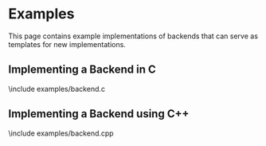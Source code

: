 <!-- This file is a static page and included in the ./CMakeLists.txt file. -->

# Examples

This page contains example implementations of backends that can serve as templates for new
implementations.

## Implementing a Backend in C

<!-- Include the entire file. -->

\include examples/backend.c

## Implementing a Backend using C++

<!-- Include the entire file. -->

\include examples/backend.cpp
